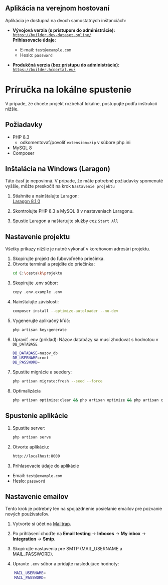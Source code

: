 ## Aplikácia na verejnom hostovaní

Aplikácia je dostupná na dvoch samostatných inštanciách:

- **Vývojová verzia (s prístupom do administrácie):**  
  [`https://builder.dev-dataset.online/`](https://builder.dev-dataset.online/)  
  **Prihlasovacie údaje:**  
  - E‑mail: `test@example.com`  
  - Heslo: `password`

- **Produkčná verzia (bez prístupu do administrácie):**  
  [`https://builder.hcportal.eu/`](https://builder.dev-dataset.online/](https://builder.hcportal.eu/))  
# Príručka na lokálne spustenie
V prípade, že chcete projekt rozbehať lokálne, postupujte podľa inštrukcií nižšie.
## Požiadavky

- PHP 8.3
    - odkomentovať/povoliť `extension=zip` v súbore php.ini   
- MySQL 8  
- Composer

## Inštalácia na Windows (Laragon)
Táto časť je nepovinná. V prípade, že máte potrebné požiadavky spomenuté vyššie, môžte preskočiť na krok `Nastavenie projektu`
1. Stiahnite a nainštalujte Laragon:  
   [Laragon 8.1.0](https://github.com/leokhoa/laragon/releases/download/8.1.0/laragon-wamp.exe)

2. Skontrolujte PHP 8.3 a MySQL 8 v nastaveniach Laragonu.
3. Spustie Laragon a naštartujte služby cez `Start All`
## Nastavenie projektu
Všetky príkazy nižšie je nutné vykonať v koreňovom adresári projektu.  
1. Skopírujte projekt do ľubovoľného priečinka.  
2. Otvorte terminál a prejdite do priečinka:
    ```bash
    cd C:\cesta\k\projektu
    ```
3. Skopírujte .env súbor:
    ```bash
    copy .env.example .env
    ```
4. Nainštalujte závislosti:
    ```bash
    composer install --optimize-autoloader --no-dev
    ```
6. Vygenerujte aplikačný kľúč:
    ```bash
    php artisan key:generate
    ```
7. Upraviť .env (príklad):
Názov databázy sa musí zhodovat s hodnotou v `DB_DATABASE`
    ```bash
    DB_DATABASE=nazov_db
    DB_USERNAME=root
    DB_PASSWORD=
    ```
8. Spustite migrácie a seedery:
    ```bash
    php artisan migrate:fresh --seed --force
    ```
9. Optimalizácia
    ```bash
    php artisan optimize:clear && php artisan optimize && php artisan config:clear
    ```
## Spustenie aplikácie
1. Spustite server:
    ```bash
    php artisan serve
    ```
2. Otvorte aplikáciu:
    ```bash
    http://localhost:8000
    ```
3. Prihlasovacie údaje do aplikácie
- Email: `test@example.com`
- Heslo: `password`


## Nastavenie emailov
Tento krok je potrebný len na spojazdnenie posielanie emailov pre pozvanie nových použivateľov.  
1. Vytvorte si účet na [Mailtrap](https://mailtrap.io/).  
2. Po prihlásení choďte na **Email testing** -> **Inboxes** -> **My inbox** -> **Integration** -> **Smtp**.  
3. Skopírujte nastavenia pre SMTP (MAIL_USERNAME a MAIL_PASSWORD).

4. Upravte `.env` súbor a pridajte nasledujúce hodnoty:
```bash
    MAIL_USERNAME=
    MAIL_PASSWORD=
```



